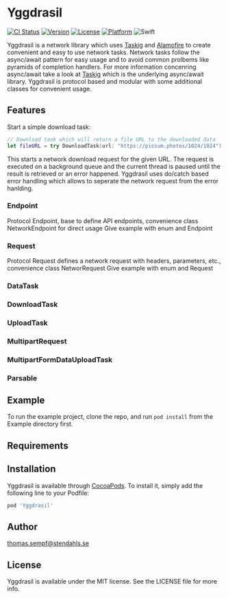 # Yggdrasil

[![CI Status](http://img.shields.io/travis/stendahls/Yggdrasil.svg?style=flat)](https://travis-ci.org/stendahls/Yggdrasil)
[![Version](https://img.shields.io/cocoapods/v/Yggdrasil.svg?style=flat)](http://cocoapods.org/pods/Yggdrasil)
[![License](https://img.shields.io/cocoapods/l/Yggdrasil.svg?style=flat)](http://cocoapods.org/pods/Yggdrasil)
[![Platform](https://img.shields.io/cocoapods/p/Yggdrasil.svg?style=flat)](http://cocoapods.org/pods/Yggdrasil)
![Swift](https://img.shields.io/badge/%20in-swift%204.2-orange.svg)

Yggdrasil is a network library which uses [Taskig](https://github.com/stendahls/Taskig) and [Alamofire](https://github.com/Alamofire/Alamofire) to create convenient and easy to use network tasks. Network tasks follow the async/await pattern for easy usage and to avoid common prolbems like pyramids of completion handlers. For more information concenring async/await take a look at [Taskig](https://github.com/stendahls/Taskig) which is the underlying async/await library. 
Yggdrasil is protocol based and modular with some additional classes for convenient usage. 

## Features

Start a simple download task:

```swift
// Download task which will return a file URL to the downloaded data
let fileURL = try DownloadTask(url: "https://picsum.photos/1024/1024").await()
```
This starts a network download request for the given URL. The request is executed on a background queue and the current thread is paused until the result is retrieved or an error happened. Yggdrasil uses do/catch based error handling which allows to seperate the network request from the error hanlding. 

### Endpoint
Protocol Endpoint, base to define API endpoints, convenience class NetworkEndpoint for direct usage
    Give example with enum and Endpoint
    
### Request
Protocol Request defines a network request with headers, parameters, etc., convenience class NetworRequest
    Give example with enum and Request

### DataTask

### DownloadTask

### UploadTask

### MultipartRequest

### MultipartFormDataUploadTask

### Parsable


## Example

To run the example project, clone the repo, and run `pod install` from the Example directory first.

## Requirements

## Installation

Yggdrasil is available through [CocoaPods](http://cocoapods.org). To install
it, simply add the following line to your Podfile:

```ruby
pod 'Yggdrasil'
```

## Author

thomas.sempf@stendahls.se

## License

Yggdrasil is available under the MIT license. See the LICENSE file for more info.
